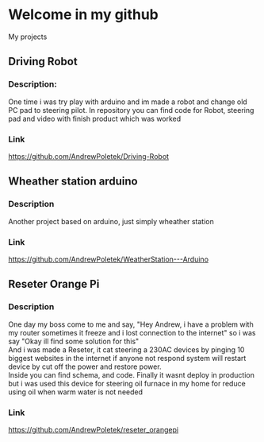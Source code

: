 # Welcome in my github

My projects
## Driving Robot  
### Description: 
One time i was try play with arduino and im made a robot and change old PC pad to steering pilot. In repository you can find code for Robot, steering pad and video with finish product which was worked  
### Link
https://github.com/AndrewPoletek/Driving-Robot

## Wheather station arduino
### Description
Another project based on arduino, just simply wheather station
### Link
https://github.com/AndrewPoletek/WeatherStation---Arduino

## Reseter Orange Pi
### Description
One day my boss come to me and say, "Hey Andrew, i have a problem with my router sometimes it freeze and i lost connection to the internet" so i was say "Okay ill find some solution for this"  
And i was made a Reseter, it cat steering a 230AC devices by pinging 10 biggest websites in the internet if anyone not respond system will restart device by cut off the power and restore power.  
Inside you can find schema, and code.
Finally it wasnt deploy in production but i was used this device for steering oil furnace in my home for reduce using oil when warm water is not needed

### Link
https://github.com/AndrewPoletek/reseter_orangepi